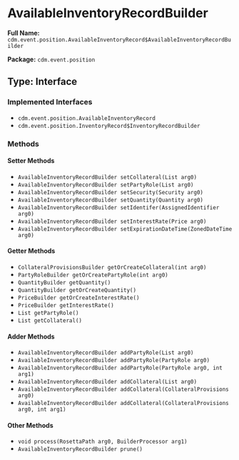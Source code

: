 # AvailableInventoryRecordBuilder

**Full Name:** `cdm.event.position.AvailableInventoryRecord$AvailableInventoryRecordBuilder`

**Package:** `cdm.event.position`

## Type: Interface

### Implemented Interfaces

- `cdm.event.position.AvailableInventoryRecord`
- `cdm.event.position.InventoryRecord$InventoryRecordBuilder`

### Methods

#### Setter Methods

- `AvailableInventoryRecordBuilder setCollateral(List arg0)`
- `AvailableInventoryRecordBuilder setPartyRole(List arg0)`
- `AvailableInventoryRecordBuilder setSecurity(Security arg0)`
- `AvailableInventoryRecordBuilder setQuantity(Quantity arg0)`
- `AvailableInventoryRecordBuilder setIdentifer(AssignedIdentifier arg0)`
- `AvailableInventoryRecordBuilder setInterestRate(Price arg0)`
- `AvailableInventoryRecordBuilder setExpirationDateTime(ZonedDateTime arg0)`

#### Getter Methods

- `CollateralProvisionsBuilder getOrCreateCollateral(int arg0)`
- `PartyRoleBuilder getOrCreatePartyRole(int arg0)`
- `QuantityBuilder getQuantity()`
- `QuantityBuilder getOrCreateQuantity()`
- `PriceBuilder getOrCreateInterestRate()`
- `PriceBuilder getInterestRate()`
- `List getPartyRole()`
- `List getCollateral()`

#### Adder Methods

- `AvailableInventoryRecordBuilder addPartyRole(List arg0)`
- `AvailableInventoryRecordBuilder addPartyRole(PartyRole arg0)`
- `AvailableInventoryRecordBuilder addPartyRole(PartyRole arg0, int arg1)`
- `AvailableInventoryRecordBuilder addCollateral(List arg0)`
- `AvailableInventoryRecordBuilder addCollateral(CollateralProvisions arg0)`
- `AvailableInventoryRecordBuilder addCollateral(CollateralProvisions arg0, int arg1)`

#### Other Methods

- `void process(RosettaPath arg0, BuilderProcessor arg1)`
- `AvailableInventoryRecordBuilder prune()`

